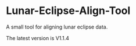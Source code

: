 # Lunar-Eclipse-Align-Tool
A small tool for aligning lunar eclipse data.


The latest version is V1.1.4
